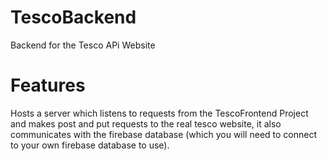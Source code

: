 # TescoBackend
Backend for the Tesco APi Website

# Features
Hosts a server which listens to requests from the TescoFrontend Project and makes post and put requests to the real tesco website, it also communicates with the firebase database (which you will need to connect to your own firebase database to use).
